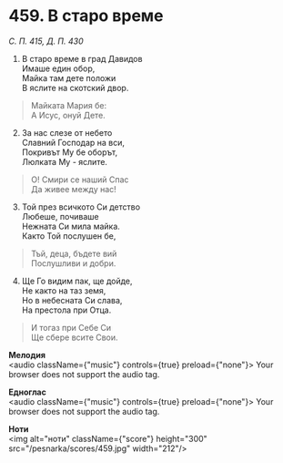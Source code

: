 # 459. В старо време

_С. П. 415, Д. П. 430_

1. В старо време в град Давидов  
Имаше един обор,  
Майка там дете положи  
В яслите на скотский двор.  

> Майката Мария бе:  
> А Исус, онуй Дете.  

2. За нас слезе от небето  
Славний Господар на вси,  
Покривът Му бе оборът,  
Люлката Му - яслите.  

> О! Смири се наший Спас  
> Да живее между нас!

3. Той през всичкото Си детство  
Любеше, почиваше  
Нежната Си мила майка.  
Както Той послушен бе,  

> Тъй, деца, бъдете вий  
> Послушливи и добри.  

4. Ще Го видим пак, ще дойде,  
Не както на таз земя,  
Но в небесната Си слава,  
На престола при Отца.  

> И тогаз при Себе Си  
> Ще сбере всите Свои.

**Мелодия**  
<audio className={"music"} controls={true} preload={"none"}>
    <source src="/pesnarka/mp3/459.mp3" type="audio/mpeg"/>
    Your browser does not support the audio tag.
</audio>

**Едноглас**  
<audio className={"music"} controls={true} preload={"none"}>
    <source src="/pesnarka/transp/459.mp3" type="audio/mpeg"/>
    Your browser does not support the audio tag.
</audio>

**Ноти**  
<img alt="ноти" className={"score"} height="300" src="/pesnarka/scores/459.jpg" width="212"/>
